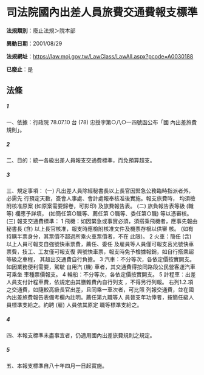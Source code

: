 # 司法院國內出差人員旅費交通費報支標準

**法規類別**：廢止法規＞院本部

**異動日期**：2001/08/29  

**法規網址**：https://law.moj.gov.tw/LawClass/LawAll.aspx?pcode=A0030188

**已廢止**：是



## 法條
##### 1
一、依據：行政院 78.07.10 台 (78) 忠授字第○八○一四號函公布「國
    內出差旅費規則」。


##### 2
二、目的：統一各級出差人員報支交通費標準，而免預算超支。


##### 3
三、規定事項：
 (一) 凡出差人員除經秘書長以上長官因緊急公務臨時指派者外，必需先
      行預定天數，簽會人事處、會計處報奉核准後實施。報支旅費時，
      均須檢附核准原案 (如原案需要歸卷，可影印) 及旅費報告表。
 (二) 旅負報告表等級 (職等) 欄應予詳填， (如簡任第○職等、薦任第
      ○職等、委任第○職) 等以憑審核。
 (三) 報支交通費標準：
      1 飛機：如因緊急或事實必須，須搭乘飛機者，應事先報由秘書長
         (含) 以上長官核准，報支時應檢附核准文件及機票存根以供審
        核。 (如有持購半票身分，其票價不超過所乘火車票價者，不在
        此限)。
      2 火車：簡任 (含) 以上人員可報支自強號快車票費，薦任、委任
        及雇員等人員僅可報支莒光號快車票費，技工、工友僅可報支復
        興號快車票，報支時免予檢據報銷，如自行搭乘超等級之車程，
        其超出交通費自行負擔。
      3 汽車：不分等次，各依定價按實開支。如因業務便利需要，駕駛
        自用汽 (機) 車者，其交通費得按同路段公民營客運汽車可乘坐
        車種票價報支。
      4 輪船：不分等次，各依定價按實開支。
      5 計程車：出差人員支付計程車費，依規定由其膳雜費內自行列支
        ，不得另行列報。
  右列1.2.項之交通費，如隨較高級長官出差，且同乘一車次者，可比照
  列報交通費，並在國內出差旅費報告表備考欄內註明。薦任第九職等人
  員晉支年功俸者，按簡任級人員標準支給之。約聘 (雇) 人員依其原定
  職等標準支給之。


##### 4
四、本報支標準未盡事宜者，仍適用國內出差旅費規則之規定。


##### 5
五、本報支標準自八十年四月一日起實施。



